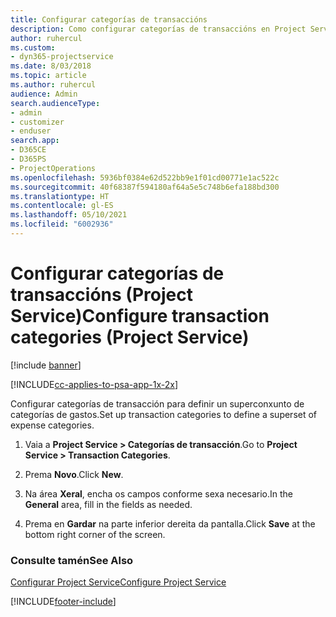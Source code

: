 ```yaml
---
title: Configurar categorías de transaccións
description: Como configurar categorías de transaccións en Project Service
author: ruhercul
ms.custom:
- dyn365-projectservice
ms.date: 8/03/2018
ms.topic: article
ms.author: ruhercul
audience: Admin
search.audienceType:
- admin
- customizer
- enduser
search.app:
- D365CE
- D365PS
- ProjectOperations
ms.openlocfilehash: 5936bf0384e62d522bb9e1f01cd00771e1ac522c
ms.sourcegitcommit: 40f68387f594180af64a5e5c748b6efa188bd300
ms.translationtype: HT
ms.contentlocale: gl-ES
ms.lasthandoff: 05/10/2021
ms.locfileid: "6002936"
---
```

# <a name="configure-transaction-categories-project-service"></a><span data-ttu-id="87b7f-103">Configurar categorías de transaccións (Project Service)</span><span class="sxs-lookup"><span data-stu-id="87b7f-103">Configure transaction categories (Project Service)</span></span>

[!include [banner](../includes/psa-now-project-operations.md)]

[!INCLUDE[cc-applies-to-psa-app-1x-2x](../includes/cc-applies-to-psa-app-1x-2x.md)]

<span data-ttu-id="87b7f-104">Configurar categorías de transacción para definir un superconxunto de categorías de gastos.</span><span class="sxs-lookup"><span data-stu-id="87b7f-104">Set up transaction categories to define a superset of expense categories.</span></span>  
  
1.  <span data-ttu-id="87b7f-105">Vaia a **Project Service > Categorías de transacción**.</span><span class="sxs-lookup"><span data-stu-id="87b7f-105">Go to **Project Service > Transaction Categories**.</span></span>  
  
2.  <span data-ttu-id="87b7f-106">Prema **Novo**.</span><span class="sxs-lookup"><span data-stu-id="87b7f-106">Click **New**.</span></span>  
  
3.  <span data-ttu-id="87b7f-107">Na área **Xeral**, encha os campos conforme sexa necesario.</span><span class="sxs-lookup"><span data-stu-id="87b7f-107">In the **General** area, fill in the fields as needed.</span></span>  
  
4.  <span data-ttu-id="87b7f-108">Prema en **Gardar** na parte inferior dereita da pantalla.</span><span class="sxs-lookup"><span data-stu-id="87b7f-108">Click **Save** at the bottom right corner of the screen.</span></span>  
  
### <a name="see-also"></a><span data-ttu-id="87b7f-109">Consulte tamén</span><span class="sxs-lookup"><span data-stu-id="87b7f-109">See Also</span></span>  
 [<span data-ttu-id="87b7f-110">Configurar Project Service</span><span class="sxs-lookup"><span data-stu-id="87b7f-110">Configure Project Service</span></span>](../psa/configure.md)


[!INCLUDE[footer-include](../includes/footer-banner.md)]
